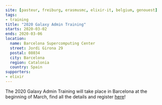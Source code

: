 ```yaml
---
site: [pasteur, freiburg, erasmusmc, elixir-it, belgium, genouest]
tags:
- training
title: "2020 Galaxy Admin Training"
starts: 2020-03-02
ends: 2020-03-06
location:
  name: Barcelona Supercomputing Center
  street: Jordi Girona 29
  postal: 08034
  city: Barcelona
  region: Catalonia
  country: Spain
supporters:
- elixir
---
```


The 2020 Galaxy Admin Training will take place in Barcelona at the beginning of March, find all the details and register [here](https://galaxyproject.org/events/2020-03-admin/)!
